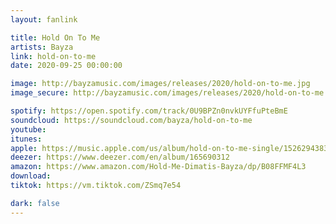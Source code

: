 ```yaml
---
layout: fanlink

title: Hold On To Me
artists: Bayza
link: hold-on-to-me
date: 2020-09-25 00:00:00

image: http://bayzamusic.com/images/releases/2020/hold-on-to-me.jpg
image_secure: http://bayzamusic.com/images/releases/2020/hold-on-to-me.jpg

spotify: https://open.spotify.com/track/0U9BPZn0nvkUYFfuPteBmE
soundcloud: https://soundcloud.com/bayza/hold-on-to-me
youtube: 
itunes:
apple: https://music.apple.com/us/album/hold-on-to-me-single/1526294383
deezer: https://www.deezer.com/en/album/165690312
amazon: https://www.amazon.com/Hold-Me-Dimatis-Bayza/dp/B08FFMF4L3
download: 
tiktok: https://vm.tiktok.com/ZSmq7e54

dark: false
---
```

